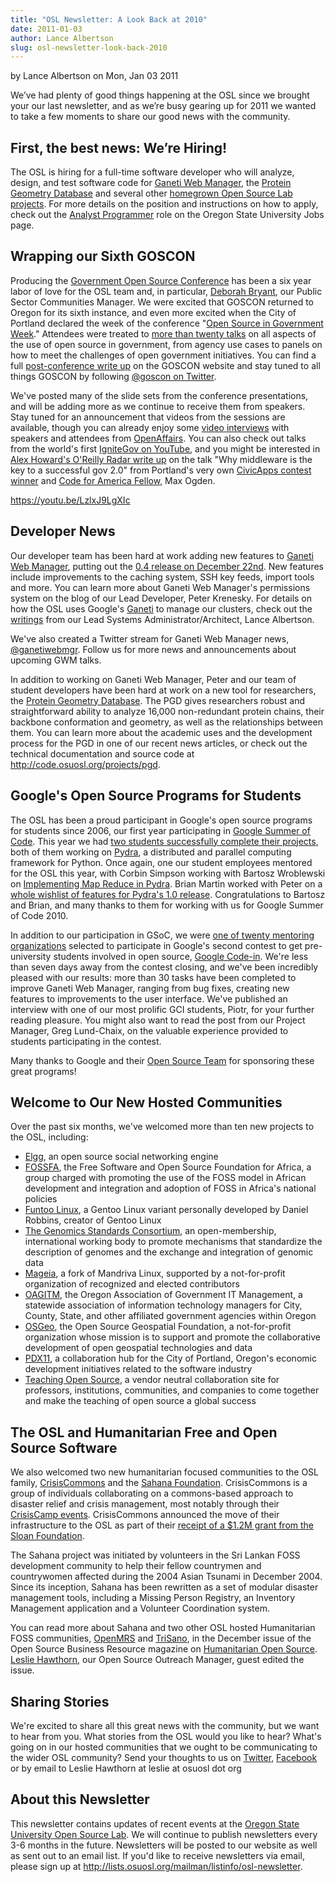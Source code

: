 ```yaml
---
title: "OSL Newsletter: A Look Back at 2010"
date: 2011-01-03
author: Lance Albertson
slug: osl-newsletter-look-back-2010
---
```

by Lance Albertson on Mon, Jan 03 2011

We’ve had plenty of good things happening at the OSL since we brought your our
last newsletter, and as we’re busy gearing up for 2011 we wanted to take a few
moments to share our good news with the community.

First, the best news: We’re Hiring!
-----------------------------------

The OSL is hiring for a full-time software developer who will analyze, design,
and test software code for [Ganeti Web Manager](http://code.osuosl.org/projects/ganeti-webmgr), the
[Protein Geometry Database](http://pgd.science.oregonstate.edu/) and several other
[homegrown Open Source Lab projects](http://code.osuosl.org/projects). For more details on the position and
instructions on how to apply, check out the [Analyst Programmer](http://jobs.oregonstate.edu/applicants/Central?quickFind=57774) role on the
Oregon State University Jobs page.

Wrapping our Sixth GOSCON
-------------------------

Producing the [Government Open Source Conference](http://goscon.org/) has been a six year labor of
love for the OSL team and, in particular, [Deborah Bryant](http://www.bryantsblog.com/), our Public Sector
Communities Manager. We were excited that GOSCON returned to Oregon for its
sixth instance, and even more excited when the City of Portland declared the
week of the conference "[Open Source in Government Week](http://goscon.org/pdx-goscon-release)." Attendees were
treated to [more than twenty talks](http://goscon.org/program) on all aspects of the use of open source in
government, from agency use cases to panels on how to meet the challenges of
open government initiatives. You can find a full [post-conference write up](http://goscon.org/wrapping-our-sixth-goscon) on
the GOSCON website and stay tuned to all things GOSCON by following
[@goscon on Twitter](http://twitter.com/goscon).

We've posted many of the slide sets from the conference presentations, and
will be adding more as we continue to receive them from speakers. Stay tuned for
an announcement that videos from the sessions are available, though you can
already enjoy some [video interviews](http://www.youtube.com/user/OpenAffairs) with speakers and attendees from
[OpenAffairs](http://www.openaffairs.tv/). You can also check out talks from the world's first
[IgniteGov on YouTube](http://www.youtube.com/ignitegov), and you might be interested in
[Alex Howard's O'Reilly Radar write up](http://radar.oreilly.com/2010/11/coding-the-middleware-for-open.html) on the talk "Why middleware is the key
to a successful gov 2.0" from Portland's very own [CivicApps contest winner](http://www.civicapps.org/news/civicapps-awards-congrats-round-2-winners-and-runners)
and [Code for America Fellow](http://siliconflorist.com/2010/11/01/max-ogden-civicapps-pdx-api-fame-garners-code-america-fellowship/), Max Ogden.

https://youtu.be/LzlxJ9LgXIc

Developer News
--------------

Our developer team has been hard at work adding new features to
[Ganeti Web Manager](http://code.osuosl.org/projects/ganeti-webmgr), putting out the [0.4 release on December 22nd](http://www.lancealbertson.com/2010/12/ganeti-web-manager-0-4-released/). New
features include improvements to the caching system, SSH key feeds, import tools
and more. You can learn more about Ganeti Web Manager's permissions system on
the blog of our Lead Developer, Peter Krenesky. For details on how the OSL uses
Google's [Ganeti](http://code.google.com/p/ganeti/) to manage our clusters, check out the [writings](http://www.lancealbertson.com/category/ganeti/) from our
Lead Systems Administrator/Architect, Lance Albertson.

We've also created a Twitter stream for Ganeti Web Manager news,
[@ganetiwebmgr](http://twitter.com/ganetiwebmgr). Follow us for more news and announcements about upcoming GWM
talks.

In addition to working on Ganeti Web Manager, Peter and our team of student
developers have been hard at work on a new tool for researchers, the
[Protein Geometry Database](http://pgd.science.oregonstate.edu/). The PGD gives researchers robust and
straightforward ability to analyze 16,000 non-redundant protein chains, their
backbone conformation and geometry, as well as the relationships between them.
You can learn more about the academic uses and the development process for the
PGD in one of our recent news articles, or check out the technical documentation
and source code at http://code.osuosl.org/projects/pgd.

Google's Open Source Programs for Students
------------------------------------------

The OSL has been a proud participant in Google's open source programs for
students since 2006, our first year participating in [Google Summer of Code](http://code.google.com/soc/).
This year we had [two students successfully complete their projects](http://www.google-melange.com/gsoc/org/home/google/gsoc2010/osuosl), both of
them working on [Pydra](http://pydra-project.osuosl.org/), a distributed and parallel computing framework for
Python. Once again, one our student employees mentored for the OSL this year,
with Corbin Simpson working with Bartosz Wroblewski on
[Implementing Map Reduce in Pydra](http://www.google-melange.com/gsoc/student_project/show/google/gsoc2010/osuosl/t127230761549). Brian Martin worked with Peter on a
[whole wishlist of features for Pydra's 1.0 release](http://www.google-melange.com/gsoc/student_project/show/google/gsoc2010/osuosl/t127230761596). Congratulations to
Bartosz and Brian, and many thanks to them for working with us for Google Summer
of Code 2010.

In addition to our participation in GSoC, we were
[one of twenty mentoring organizations](http://google-opensource.blogspot.com/2010/11/announcing-accepted-organizations-for.html) selected to participate in Google's
second contest to get pre-university students involved in open source,
[Google Code-in](http://code.google.com/opensource/gci/2010-11/index.html). We're less than seven days away from the contest closing, and
we've been incredibly pleased with our results: more than 30 tasks have been
completed to improve Ganeti Web Manager, ranging from bug fixes, creating new
features to improvements to the user interface. We've published an interview
with one of our most prolific GCI students, Piotr, for your further reading
pleasure. You might also want to read the post from our Project Manager, Greg
Lund-Chaix, on the valuable experience provided to students participating in the
contest.

Many thanks to Google and their [Open Source Team](http://code.google.com/opensource/) for sponsoring these great
programs!

Welcome to Our New Hosted Communities
-------------------------------------

Over the past six months, we've welcomed more than ten new projects to the OSL,
including:

* [Elgg](http://www.elgg.org/), an open source social networking engine
* [FOSSFA](http://www.fossfa.net/), the Free Software and Open Source Foundation for Africa, a group
  charged with promoting the use of the FOSS model in African development and integration and adoption of FOSS in Africa's national policies
* [Funtoo Linux](http://www.funtoo.org/), a Gentoo Linux variant personally developed by Daniel
  Robbins, creator of Gentoo Linux
* [The Genomics Standards Consortium](http://gensc.org/), an open-membership, international
  working body to promote mechanisms that standardize the description of genomes
  and the exchange and integration of genomic data
* [Mageia](http://mageia.org/), a fork of Mandriva Linux, supported by a not-for-profit
  organization of recognized and elected contributors
* [OAGITM](http://www.oagitm.org/), the Oregon Association of Government IT Management, a statewide
  association of information technology managers for City, County, State, and
  other affiliated government agencies within Oregon
* [OSGeo](http://osgeo.org/), the Open Source Geospatial Foundation, a not-for-profit organization
  whose mission is to support and promote the collaborative development of open
  geospatial technologies and data
* [PDX11](http://pdx11.org/), a collaboration hub for the City of Portland, Oregon's economic
  development initiatives related to the software industry
* [Teaching Open Source](http://teachingopensource.org/), a vendor neutral collaboration site for professors,
  institutions, communities, and companies to come together and make the
  teaching of open source a global success

The OSL and Humanitarian Free and Open Source Software
------------------------------------------------------

We also welcomed two new humanitarian focused communities to the OSL family,
[CrisisCommons](http://crisiscommons.org/) and the [Sahana Foundation](http://sahanafoundation.org/). CrisisCommons is a group of
individuals collaborating on a commons-based approach to disaster relief and
crisis management, most notably through their [CrisisCamp events](http://crisiscommons.org/crisiscamp/).
CrisisCommons announced the move of their infrastructure to the OSL as part of
their [receipt of a $1.2M grant from the Sloan Foundation](http://crisiscommons.org/blog/2010/12/14/twinkles-sloan-foundation-awards-crisiscommons-two-year-1-2-million-grant/).

The Sahana project was initiated by volunteers in the Sri Lankan FOSS
development community to help their fellow countrymen and countrywomen affected
during the 2004 Asian Tsunami in December 2004. Since its inception, Sahana has
been rewritten as a set of modular disaster management tools, including a
Missing Person Registry, an Inventory Management application and a Volunteer
Coordination system.

You can read more about Sahana and two other OSL hosted Humanitarian FOSS
communities, [OpenMRS](http://openmrs.org/) and [TriSano](http://www.trisano.org/), in the December issue of the Open Source
Business Resource magazine on [Humanitarian Open Source](http://osbr.ca/ojs/index.php/osbr/issue/view/114). [Leslie Hawthorn](http://hawthornlandings.org/),
our Open Source Outreach Manager, guest edited the issue.

Sharing Stories
---------------

We're excited to share all this great news with the community, but we want to
hear from you. What stories from the OSL would you like to hear? What's going on
in our hosted communities that we ought to be communicating to the wider OSL
community? Send your thoughts to us on [Twitter](http://twitter.com/osuosl), [Facebook](http://www.facebook.com/pages/Open-Source-Lab/9136692949) or by email to
Leslie Hawthorn at leslie at osuosl dot org

About this Newsletter
---------------------

This newsletter contains updates of recent events at the
[Oregon State University Open Source Lab](/). We will continue to publish
newsletters every 3-6 months in the future. Newsletters will be posted to our
website as well as sent out to an email list. If you'd like to receive
newsletters via email, please sign up at
http://lists.osuosl.org/mailman/listinfo/osl-newsletter.
